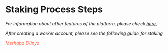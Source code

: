 <h1>Staking Process Steps<h6>
  
For information about other features of the platform, please check <a href="https://docs.nulink.org/products/stakers">here.</a>
  
After creating a worker account, please see the following guide for staking


<p style="color:Tomato;">Merhaba Dünya</p>
